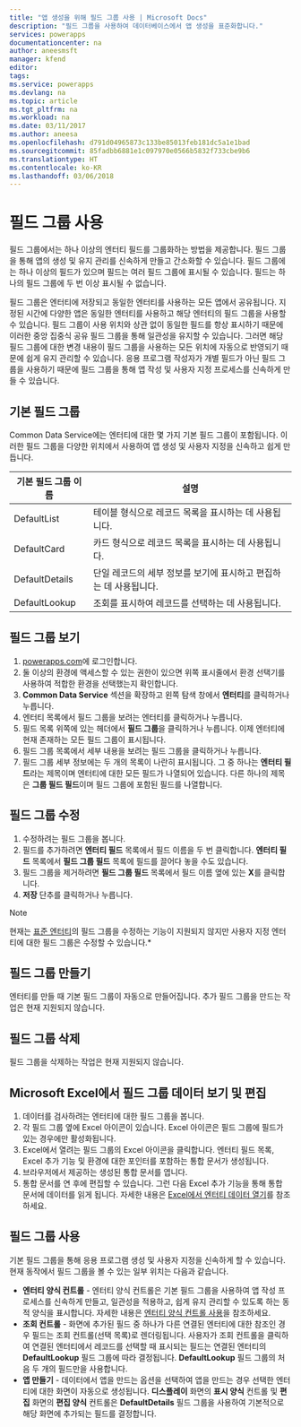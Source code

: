 ```yaml
---
title: "앱 생성을 위해 필드 그룹 사용 | Microsoft Docs"
description: "필드 그룹을 사용하여 데이터베이스에서 앱 생성을 표준화합니다."
services: powerapps
documentationcenter: na
author: aneesmsft
manager: kfend
editor: 
tags: 
ms.service: powerapps
ms.devlang: na
ms.topic: article
ms.tgt_pltfrm: na
ms.workload: na
ms.date: 03/11/2017
ms.author: aneesa
ms.openlocfilehash: d791d04965873c133be85013feb181dc5a1e1bad
ms.sourcegitcommit: 85fadbb6881e1c097970e0566b5832f733cbe9b6
ms.translationtype: HT
ms.contentlocale: ko-KR
ms.lasthandoff: 03/06/2018
---
```

# <a name="use-field-groups"></a>필드 그룹 사용
필드 그룹에서는 하나 이상의 엔터티 필드를 그룹화하는 방법을 제공합니다. 필드 그룹을 통해 앱의 생성 및 유지 관리를 신속하게 만들고 간소화할 수 있습니다. 필드 그룹에는 하나 이상의 필드가 있으며 필드는 여러 필드 그룹에 표시될 수 있습니다. 필드는 하나의 필드 그룹에 두 번 이상 표시될 수 없습니다.

필드 그룹은 엔터티에 저장되고 동일한 엔터티를 사용하는 모든 앱에서 공유됩니다. 지정된 시간에 다양한 앱은 동일한 엔터티를 사용하고 해당 엔터티의 필드 그룹을 사용할 수 있습니다. 필드 그룹이 사용 위치와 상관 없이 동일한 필드를 항상 표시하기 때문에 이러한 중앙 집중식 공유 필드 그룹을 통해 일관성을 유지할 수 있습니다. 그러면 해당 필드 그룹에 대한 변경 내용이 필드 그룹을 사용하는 모든 위치에 자동으로 반영되기 때문에 쉽게 유지 관리할 수 있습니다. 응용 프로그램 작성자가 개별 필드가 아닌 필드 그룹을 사용하기 때문에 필드 그룹을 통해 앱 작성 및 사용자 지정 프로세스를 신속하게 만들 수 있습니다.

## <a name="default-field-groups"></a>기본 필드 그룹
Common Data Service에는 엔터티에 대한 몇 가지 기본 필드 그룹이 포함됩니다. 이러한 필드 그룹을 다양한 위치에서 사용하여 앱 생성 및 사용자 지정을 신속하고 쉽게 만듭니다.

| 기본 필드 그룹 이름 | 설명 |
| --- | --- |
| DefaultList |테이블 형식으로 레코드 목록을 표시하는 데 사용됩니다. |
| DefaultCard |카드 형식으로 레코드 목록을 표시하는 데 사용됩니다. |
| DefaultDetails |단일 레코드의 세부 정보를 보기에 표시하고 편집하는 데 사용됩니다. |
| DefaultLookup |조회를 표시하여 레코드를 선택하는 데 사용됩니다. |

## <a name="view-a-field-group"></a>필드 그룹 보기
1. [powerapps.com](https://web.powerapps.com)에 로그인합니다.
2. 둘 이상의 환경에 액세스할 수 있는 권한이 있으면 위쪽 표시줄에서 환경 선택기를 사용하여 적합한 환경을 선택했는지 확인합니다.
3. **Common Data Service** 섹션을 확장하고 왼쪽 탐색 창에서 **엔터티**를 클릭하거나 누릅니다.
4. 엔터티 목록에서 필드 그룹을 보려는 엔터티를 클릭하거나 누릅니다.
5. 필드 목록 위쪽에 있는 헤더에서 **필드 그룹**을 클릭하거나 누릅니다. 이제 엔터티에 현재 존재하는 모든 필드 그룹이 표시됩니다.
6. 필드 그룹 목록에서 세부 내용을 보려는 필드 그룹을 클릭하거나 누릅니다.
7. 필드 그룹 세부 정보에는 두 개의 목록이 나란히 표시됩니다. 그 중 하나는 **엔터티 필드**라는 제목이며 엔터티에 대한 모든 필드가 나열되어 있습니다. 다른 하나의 제목은 **그룹 필드 필드**이며 필드 그룹에 포함된 필드를 나열합니다.

## <a name="modify-a-field-group"></a>필드 그룹 수정
1. 수정하려는 필드 그룹을 봅니다.
2. 필드를 추가하려면 **엔터티 필드** 목록에서 필드 이름을 두 번 클릭합니다. **엔터티 필드** 목록에서 **필드 그룹 필드** 목록에 필드를 끌어다 놓을 수도 있습니다.
3. 필드 그룹을 제거하려면 **필드 그룹 필드** 목록에서 필드 이름 옆에 있는 **X**를 클릭합니다.
4. **저장** 단추를 클릭하거나 누릅니다.

> [!NOTE]
> 현재는 [표준 엔터티](guided-learning/manage-data.yml#step-2)의 필드 그룹을 수정하는 기능이 지원되지 않지만 사용자 지정 엔터티에 대한 필드 그룹은 수정할 수 있습니다.*

## <a name="creating-a-field-group"></a>필드 그룹 만들기
엔터티를 만들 때 기본 필드 그룹이 자동으로 만들어집니다. 추가 필드 그룹을 만드는 작업은 현재 지원되지 않습니다.

## <a name="delete-a-field-group"></a>필드 그룹 삭제
필드 그룹을 삭제하는 작업은 현재 지원되지 않습니다.

## <a name="view-and-edit-field-group-data-in-microsoft-excel"></a>Microsoft Excel에서 필드 그룹 데이터 보기 및 편집
1. 데이터를 검사하려는 엔터티에 대한 필드 그룹을 봅니다.
2. 각 필드 그룹 옆에 Excel 아이콘이 있습니다. Excel 아이콘은 필드 그룹에 필드가 있는 경우에만 활성화됩니다.
3. Excel에서 열려는 필드 그룹의 Excel 아이콘을 클릭합니다. 엔터티 필드 목록, Excel 추가 기능 및 환경에 대한 포인터를 포함하는 통합 문서가 생성됩니다.
4. 브라우저에서 제공하는 생성된 통합 문서를 엽니다.
5. 통합 문서를 연 후에 편집할 수 있습니다. 그런 다음 Excel 추가 기능을 통해 통합 문서에 데이터를 읽게 됩니다. 자세한 내용은 [Excel에서 엔터티 데이터 열기](data-platform-interactive-excel.md)를 참조하세요.

## <a name="field-group-usage"></a>필드 그룹 사용
기본 필드 그룹을 통해 응용 프로그램 생성 및 사용자 지정을 신속하게 할 수 있습니다. 현재 동작에서 필드 그룹을 볼 수 있는 일부 위치는 다음과 같습니다.

* **엔터티 양식 컨트롤** - 엔터티 양식 컨트롤은 기본 필드 그룹을 사용하여 앱 작성 프로세스를 신속하게 만들고, 일관성을 적용하고, 쉽게 유지 관리할 수 있도록 하는 동적 양식을 표시합니다. 자세한 내용은 [엔터티 양식 컨트롤 사용](entity-form-control.md)을 참조하세요.
* **조회 컨트롤** - 화면에 추가된 필드 중 하나가 다른 연결된 엔터티에 대한 참조인 경우 필드는 조회 컨트롤(선택 목록)로 렌더링됩니다. 사용자가 조회 컨트롤을 클릭하여 연결된 엔터티에서 레코드를 선택할 때 표시되는 필드는 연결된 엔터티의 **DefaultLookup** 필드 그룹에 따라 결정됩니다. **DefaultLookup** 필드 그룹의 처음 두 개의 필드만을 사용합니다.
* **앱 만들기** - 데이터에서 앱을 만드는 옵션을 선택하여 앱을 만드는 경우 선택한 엔터티에 대한 화면이 자동으로 생성됩니다. **디스플레이** 화면의 **표시 양식** 컨트롤 및 **편집** 화면의 **편집 양식** 컨트롤은 **DefaultDetails** 필드 그룹을 사용하여 기본적으로 해당 화면에 추가되는 필드를 결정합니다.

